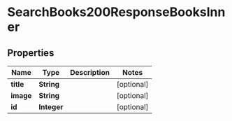 

# SearchBooks200ResponseBooksInner


## Properties

| Name | Type | Description | Notes |
|------------ | ------------- | ------------- | -------------|
|**title** | **String** |  |  [optional] |
|**image** | **String** |  |  [optional] |
|**id** | **Integer** |  |  [optional] |



